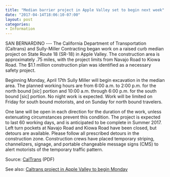 ```yaml
---
title: "Median barrier project in Apple Valley set to begin next week"
date: "2017-04-14T18:06:10-07:00"
layout: post
categories:
- Information
---
```


SAN BERNARDINO --- The California Department of Transportation (Caltrans) and Sully-Miller Contracting began work on a raised curb median project on State Route 18 (SR-18) in Apple Valley. The construction area is approximately .75 miles, with the project limits from Navajo Road to Kiowa Road. The $1.1 million construction plan was identified as a necessary safety project.

Beginning Monday, April 17th Sully Miller will begin excavation in the median area. The planned working hours are from 6:00 a.m. to 2:00 p.m. for the north bound \[*sic*\] portion and 10:00 a.m. through 6:00 p.m. for the south bound \[sic\] portion. No night work is expected. Work will be limited on Friday for south bound motorists, and on Sunday for north bound travelers.

One lane will be open in each direction for the duration of the work, unless extenuating circumstances prevent this condition. The project is expected to last 60 working days, and is anticipated to be complete in Summer 2017. Left turn pockets at Navajo Road and Kiowa Road have been closed, but detours are available. Please follow all prescribed detours in the construction zone. Construction crews have placed temporary striping, channelizers, signage, and portable changeable message signs (CMS) to alert motorists of the temporary traffic pattern.

Source: [CalTrans](https://sv08data.dot.ca.gov/memos/files/comalert/041417_0.pdf) (PDF)

See also: [Caltrans project in Apple Valley to begin Monday](https://www.vvdailypress.com/news/20170414/caltrans-project-in-apple-valley-to-begin-monday)
